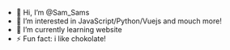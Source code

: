 - 👋 Hi, I’m @Sam_Sams
- 👀 I’m interested in JavaScript/Python/Vuejs and mouch more!
- 🌱 I’m currently learning website
- ⚡ Fun fact: i like chokolate!

<!---
SSam123321/SSam123321 is a ✨ special ✨ repository because its `README.md` (this file) appears on your GitHub profile.
You can click the Preview link to take a look at your changes.
--->
